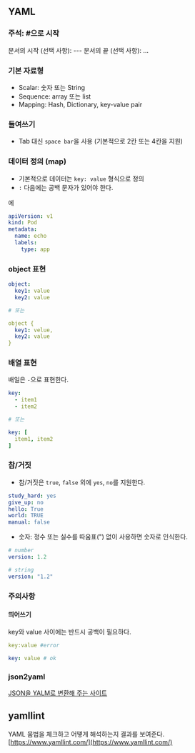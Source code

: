 ## YAML 

### 주석: #으로 시작

문서의 시작 (선택 사항): ---
문서의 끝 (선택 사항): ...

### 기본 자료형 
* Scalar: 숫자 또는 String
* Sequence: array 또는 list
* Mapping: Hash, Dictionary, key-value pair

### 들여쓰기
* Tab 대신 ``space bar``을 사용 (기본적으로 2칸 또는 4칸을 지원)

### 데이터 정의 (map)
* 기본적으로 데이터는 ```key: value``` 형식으로 정의 
* ``:`` 다음에는 공백 문자가 있어야 한다.

에 
```yaml
apiVersion: v1
kind: Pod
metadata:
  name: echo
  labels:
    type: app
```

### object 표현

```yaml
object:
  key1: value
  key2: value

# 또는

object {
  key1: velue,
  key2: value
}
```

### 배열 표현

배일은 ``-``으로 표현한다.

```yaml
key:
  - item1
  - item2

# 또는

key: [
  item1, item2
]
```

### 참/거짓 

- 참/거짓은 ``true``, ``false`` 외에 ``yes``, ``no``를 지원한다.

```yaml
study_hard: yes
give_up: no
hello: True
world: TRUE
manual: false
```

- 숫자: 정수 또는 실수를 따움표(") 없이 사용하면 숫자로 인식한다.

```yaml
# number
version: 1.2

# string
version: "1.2"
```

### 주의사항

#### 띄어쓰기
key와 value 사이에는 반드시 공백이 필요하다.

```yaml
key:value #error

key: value # ok
```

### json2yaml

[JSON을 YALM로 변환해 주는 사이트](https://www.json2yaml.com/)

## yamllint

YAML 뭄법을 체크하고 어뗗게 해석하는지 결과를 보여준다.
[https://www.yamllint.com/](https://www.yamllint.com/)


